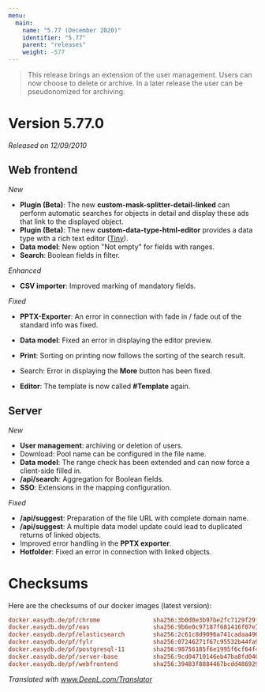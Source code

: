 ```yaml
---
menu:
  main:
    name: "5.77 (December 2020)"
    identifier: "5.77"
    parent: "releases"
    weight: -577
---
```


> This release brings an extension of the user management. Users can now choose to delete or archive. In a later release the user can be pseudonomized for archiving.

# Version 5.77.0

*Released on 12/09/2010*

## Web frontend

*New*

* **Plugin (Beta)**: The new **custom-mask-splitter-detail-linked** can perform automatic searches for objects in detail and display these ads that link to the displayed object.
* **Plugin (Beta)**: The new **custom-data-type-html-editor** provides a data type with a rich text editor ([Tiny](https://www.tiny.cloud/)).
* **Data model**: New option "Not empty" for fields with ranges.
* **Search**: Boolean fields in filter.

*Enhanced*

* **CSV importer**: Improved marking of mandatory fields.

*Fixed*

* **PPTX-Exporter**: An error in connection with fade in / fade out of the standard info was fixed.

* **Data model**: Fixed an error in displaying the editor preview.
* **Print**: Sorting on printing now follows the sorting of the search result.
* Search: Error in displaying the **More** button has been fixed.
* **Editor**: The template is now called **#Template** again.

## Server

*New*

* **User management**: archiving or deletion of users.
* Download: Pool name can be configured in the file name.
* **Data model**: The range check has been extended and can now force a client-side filled in.
* **/api/search**: Aggregation for Boolean fields.
* **SSO**: Extensions in the mapping configuration.

*Fixed*

* **/api/suggest**: Preparation of the file URL with complete domain name.
* **/api/suggest**: A multiple data model update could lead to duplicated returns of linked objects.
* Improved error handling in the **PPTX exporter**.
* **Hotfolder**: Fixed an error in connection with linked objects.

# Checksums

Here are the checksums of our docker images (latest version):

```ini
docker.easydb.de/pf/chrome               sha256:3b0d0e3b97be2fc7129f29f56434608f6fcb3a213b2f7cfe042eccd6adbe6d0b
docker.easydb.de/pf/eas                  sha256:9b6e0c97187f681416f07e75e13a5641785f1649d569d5c4e81364fde56535d4
docker.easydb.de/pf/elasticsearch        sha256:2c61c8d9096a741cadaa496861ae13bdc4ce808995710a2849c29e25160350c3
docker.easydb.de/pf/fylr                 sha256:07246271f67c95532b44fa962eabe08eb4d0cf33fa58c96d046dc18d51b8dfc2
docker.easydb.de/pf/postgresql-11        sha256:98756185f6e1995f6cf64f46d1190968f771311967187dd5bf5c433157517290
docker.easydb.de/pf/server-base          sha256:9cd04710146eb47ba8fd040bc0d613b7bc6d3d659060307c14009526f7b76011
docker.easydb.de/pf/webfrontend          sha256:39483f8884467bcdd486929dec8faf9f7faf2342f286315f414b68232dab9011
```

*Translated with www.DeepL.com/Translator*

